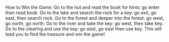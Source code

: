How to Win the Game:
Go to the hut and read the book for hints: go enter then read book.
Go to the lake and search the rock for a key: go exit, go east, then search rock.
Go to the forest and deeper into the forest: go west, go north, go north.
Go to the river and take the key: go west, then take key.
Go to the clearing and use the key: go east, go east then use key.
This will lead you to find the treasure and win the game!